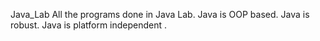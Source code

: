 Java_Lab
All the programs done in Java Lab.
Java is OOP based.
Java is robust.
Java is platform independent .
